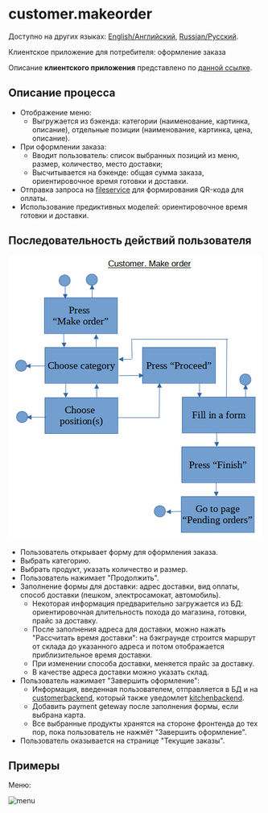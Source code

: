 # customer.makeorder

Доступно на других языках: [English/Английский](customer.makeorder.md), [Russian/Русский](customer.makeorder.ru.md). 

Клиентское приложение для потребителя: оформление заказа 

Описание **клиентского приложения** представлено по [данной ссылке](../customerclient.ru.md).

## Описание процесса

- Отображение меню: 
    - Выгружается из бэкенда: категории (наименование, картинка, описание), отдельные позиции (наименование, картинка, цена, описание).
- При оформлении заказа:
    - Вводит пользователь: список выбранных позиций из меню, размер, количество, место доставки;
    - Высчитывается на бэкенде: общая сумма заказа, ориентировочное время готовки и доставки.
- Отправка запроса на [fileservice](../../backend/fileservice.ru.md) для формирования QR-кода для оплаты.
- Использование предиктивных моделей: ориентировочное время готовки и доставки.

## Последовательность действий пользователя

![customer.makeorder](../../img/customer.makeorder.png)

- Пользователь открывает форму для оформления заказа.
- Выбрать категорию.
- Выбрать продукт, указать количество и размер.
- Пользователь нажимает "Продолжить".
- Заполнение формы для доставки: адрес доставки, вид оплаты, способ доставки (пешком, электросамокат, автомобиль).
    - Некоторая информация предварительно загружается из БД: ориентировочная длительность похода до магазина, готовки, прайс за доставку.
    - После заполнения адреса для доставки, можно нажать "Рассчитать время доставки": на бэкграунде строится маршрут от склада до указанного адреса и потом отображается приблизительное время доставки.
    - При изменении способа доставки, меняется прайс за доставку.
    - В качестве адреса доставки можно указать склад.
- Пользователь нажимает "Завершить оформление": 
    - Информация, введенная пользователем, отправляется в БД и на [customerbackend](../../backend/customerbackend.ru.md), который также уведомлет [kitchenbackend](../../backend/kitchenbackend.ru.md).
    - Добавить payment geteway после заполнения формы, если выбрана карта.
    - Все выбранные продукты хранятся на стороне фронтенда до тех пор, пока пользователь не нажмёт "Завершить оформление".
- Пользователь оказывается на странице "Текущие заказы".

## Примеры 

Меню: 

![menu](https://i.pinimg.com/1200x/1c/a7/5e/1ca75e1020ffe2d57ca4f2c674f15151.jpg)

